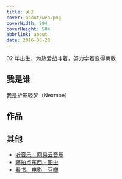 ```yaml
---
title: 关于
cover: about/wea.png
coverWidth: 894
coverHeight: 504
abbrlink: about
date: 2016-08-20
---
```


02 年出生，为热爱战斗着，努力学着变得勇敢

## 我是谁

我是折影轻梦（Nexmoe）

## 作品

<script src="https://store.chainwon.com/client.js"
data-id="63908420e127c076e239"
data-spacing="24"
data-offset="24"
        async></script>

## 其他

- [听音乐 - 网易云音乐](https://music.163.com/#/user/home?id=129387613)
- [瞎拍点东西 - 图虫](https://nexmoe.tuchong.com/)
- [看书、电影 - 豆瓣](https://www.douban.com/people/nexmoe/)
